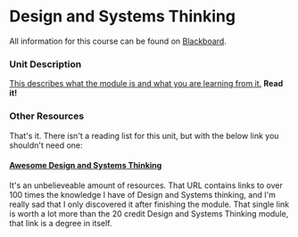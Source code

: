 # Design and Systems Thinking
All information for this course can be found on [Blackboard](https://www.ole.bris.ac.uk/).

### Unit Description
[This describes what the module is and what you are learning from it.](https://www.bris.ac.uk/unit-programme-catalogue/UnitDetails.jsa?ayrCode=18%2F19&unitCode=INOV10001)  **Read it!**

### Other Resources
That's it. There isn't a reading list for this unit, but with the below link you shouldn't need one:

#### [Awesome Design and Systems Thinking](https://github.com/robinstickel/awesome-design-principles#readme) 

It's an unbelieveable amount of resources. That URL contains links to over 100 times the knowledge I have of Design and Systems thinking, and I'm really sad that I only discovered it after finishing the module. That single link is worth a lot more than the 20 credit Design and Systems Thinking module, that link is a degree in itself.



